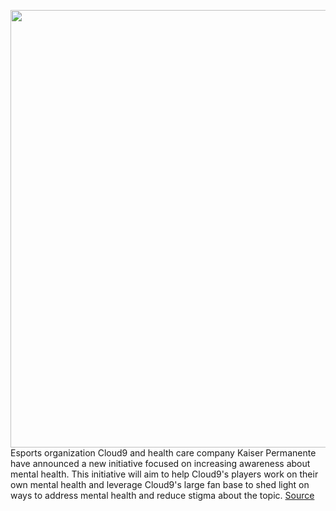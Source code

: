 <img src='https://cdn.vox-cdn.com/thumbor/wSAz2vZPUVvdGsZRuCxlaaShGOk=/0x0:2048x1365/1200x800/filters:focal(861x520:1187x846)/cdn.vox-cdn.com/uploads/chorus_image/image/66789629/49646048641_47b0dfb1be_k.0.jpg' width='700px' /><br/>
Esports organization Cloud9 and health care company Kaiser Permanente have announced a new initiative focused on increasing awareness about mental health. This initiative will aim to help Cloud9's players work on their own mental health and leverage Cloud9's large fan base to shed light on ways to address mental health and reduce stigma about the topic.
<a href='https://www.theverge.com/2020/5/13/21255292/kaiser-permanente-cloud9-mental-health-jack-etienne-don-mordecai'> Source <a/>